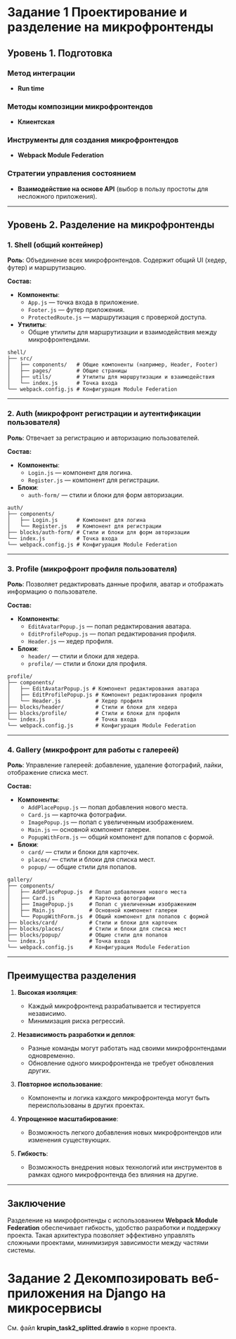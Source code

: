 # Задание 1 Проектирование и разделение на микрофронтенды

## Уровень 1. Подготовка

### Метод интеграции
- **Run time**

### Методы композиции микрофронтендов
- **Клиентская**

### Инструменты для создания микрофронтендов
- **Webpack Module Federation**

### Стратегии управления состоянием
- **Взаимодействие на основе API** (выбор в пользу простоты для несложного приложения).

---

## Уровень 2. Разделение на микрофронтенды

### 1. Shell (общий контейнер)
**Роль**: Объединение всех микрофронтендов. Содержит общий UI (хедер, футер) и маршрутизацию.

**Состав:**
- **Компоненты**:
    - `App.js` — точка входа в приложение.
    - `Footer.js` — футер приложения.
    - `ProtectedRoute.js` — маршрутизация с проверкой доступа.
- **Утилиты**:
    - Общие утилиты для маршрутизации и взаимодействия между микрофронтендами.

```plaintext
shell/
├── src/
│   ├── components/   # Общие компоненты (например, Header, Footer)
│   ├── pages/        # Общие страницы
│   ├── utils/        # Утилиты для маршрутизации и взаимодействия
│   └── index.js      # Точка входа
└── webpack.config.js # Конфигурация Module Federation
```

---

### 2. Auth (микрофронт регистрации и аутентификации пользователя)
**Роль**: Отвечает за регистрацию и авторизацию пользователей.

**Состав:**
- **Компоненты**:
    - `Login.js` — компонент для логина.
    - `Register.js` — компонент для регистрации.
- **Блоки**:
    - `auth-form/` — стили и блоки для форм авторизации.

```plaintext
auth/
├── components/
│   ├── Login.js      # Компонент для логина
│   └── Register.js   # Компонент для регистрации
├── blocks/auth-form/ # Стили и блоки для форм авторизации
└── index.js          # Точка входа
└── webpack.config.js # Конфигурация Module Federation
```

---

### 3. Profile (микрофронт профиля пользователя)
**Роль**: Позволяет редактировать данные профиля, аватар и отображать информацию о пользователе.

**Состав:**
- **Компоненты**:
    - `EditAvatarPopup.js` — попап редактирования аватара.
    - `EditProfilePopup.js` — попап редактирования профиля.
    - `Header.js` — хедер профиля.
- **Блоки**:
    - `header/` — стили и блоки для хедера.
    - `profile/` — стили и блоки для профиля.

```plaintext
profile/
├── components/
│   ├── EditAvatarPopup.js # Компонент редактирования аватара
│   ├── EditProfilePopup.js # Компонент редактирования профиля
│   └── Header.js           # Хедер профиля
├── blocks/header/          # Стили и блоки для хедера
├── blocks/profile/         # Стили и блоки для профиля
└── index.js                # Точка входа
└── webpack.config.js       # Конфигурация Module Federation
```

---

### 4. Gallery (микрофронт для работы с галереей)
**Роль**: Управление галереей: добавление, удаление фотографий, лайки, отображение списка мест.

**Состав:**
- **Компоненты**:
    - `AddPlacePopup.js` — попап добавления нового места.
    - `Card.js` — карточка фотографии.
    - `ImagePopup.js` — попап с увеличенным изображением.
    - `Main.js` — основной компонент галереи.
    - `PopupWithForm.js` — общий компонент для попапов с формой.
- **Блоки**:
    - `card/` — стили и блоки для карточек.
    - `places/` — стили и блоки для списка мест.
    - `popup/` — общие стили для попапов.

```plaintext
gallery/
├── components/
│   ├── AddPlacePopup.js  # Попап добавления нового места
│   ├── Card.js           # Карточка фотографии
│   ├── ImagePopup.js     # Попап с увеличенным изображением
│   ├── Main.js           # Основной компонент галереи
│   └── PopupWithForm.js  # Общий компонент для попапов с формой
├── blocks/card/          # Стили и блоки для карточек
├── blocks/places/        # Стили и блоки для списка мест
├── blocks/popup/         # Общие стили для попапов
└── index.js              # Точка входа
└── webpack.config.js     # Конфигурация Module Federation
```

---

## Преимущества разделения

1. **Высокая изоляция**:
    - Каждый микрофронтенд разрабатывается и тестируется независимо.
    - Минимизация риска регрессий.

2. **Независимость разработки и деплоя**:
    - Разные команды могут работать над своими микрофронтендами одновременно.
    - Обновление одного микрофронтенда не требует обновления других.

3. **Повторное использование**:
    - Компоненты и логика каждого микрофронтенда могут быть переиспользованы в других проектах.

4. **Упрощенное масштабирование**:
    - Возможность легкого добавления новых микрофронтендов или изменения существующих.

5. **Гибкость**:
    - Возможность внедрения новых технологий или инструментов в рамках одного микрофронтенда без влияния на другие.

---

## Заключение
Разделение на микрофронтенды с использованием **Webpack Module Federation** обеспечивает гибкость, удобство разработки и поддержку проекта. Такая архитектура позволяет эффективно управлять сложными проектами, минимизируя зависимости между частями системы.

# Задание 2 Декомпозировать веб-приложения на Django на микросервисы
См. файл **krupin_task2_splitted.drawio** в корне проекта.
